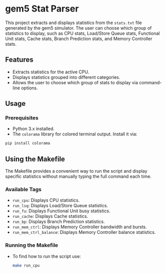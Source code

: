 # gem5 Stat Parser

This project extracts and displays statistics from the `stats.txt` file generated by the gem5 simulator. The user can choose which group of statistics to display, such as CPU stats, Load/Store Queue stats, Functional Unit stats, Cache stats, Branch Prediction stats, and Memory Controller stats.

## Features

- Extracts statistics for the active CPU.
- Displays statistics grouped into different categories.
- Allows the user to choose which group of stats to display via command-line options.

## Usage

### Prerequisites

- Python 3.x installed.
- The `colorama` library for colored terminal output. Install it via:

```bash
pip install colorama
```
## Using the Makefile

The Makefile provides a convenient way to run the script and display specific statistics without manually typing the full command each time.

### Available Tags

- `run_cpu`: Displays CPU statistics.
- `run_lsq`: Displays Load/Store Queue statistics.
- `run_fu`: Displays Functional Unit busy statistics.
- `run_cache`: Displays Cache statistics.
- `run_bp`: Displays Branch Prediction statistics.
- `run_mem_ctrl`: Displays Memory Controller bandwidth and bursts.
- `run_mem_ctrl_balance`: Displays Memory Controller balance statistics.

### Running the Makefile

- To find how to run the script use:

  ```bash
  make run_cpu
  ```


